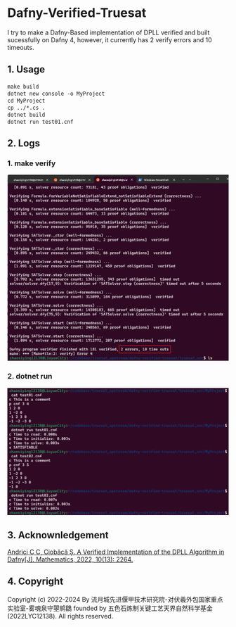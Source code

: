 # Dafny-Verified-Truesat
I try to make a Dafny-Based implementation of DPLL verified and built sucessfully on Dafny 4, however, it currently has 2 verify errors and 10 timeouts.  

## 1. Usage  
```
make build
dotnet new console -o MyProject
cd MyProject
cp ../*.cs .
dotnet build
dotnet run test01.cnf
```

## 2. Logs  
### 1. make verify
![](./truesat_src/demo/dafny01.png)  
### 2. dotnet run
![](./truesat_src/demo/dafny02.png)  

## 3. Acknownledgement  
[Andrici C C, Ciobâcă Ș. A Verified Implementation of the DPLL Algorithm in Dafny[J]. Mathematics, 2022, 10(13): 2264.](https://github.com/andricicezar/truesat)  

## 4. Copyright  
Copyright (c) 2022-2024 By 流月城先进偃甲技术研究院-对伏羲外包国家重点实验室-雾魂泉守曌鹓鶵 founded by 五色石炼制关键工艺天界自然科学基金(2022LYC12138).  All rights reserved.  
